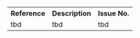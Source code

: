<table class="list" width="100%">
<tbody>
  <tr>
    <th>Reference</th>
    <th>Description</th>
    <th>Issue No.</th>
  </tr>
  <tr>
      <td>tbd</td>
      <td>tbd</td>
      <td>tbd</td>
  </tr>
 </tbody>
</table>
